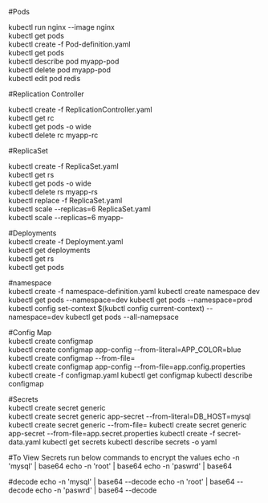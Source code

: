 #Pods

kubectl run nginx --image nginx <br>
kubectl get pods<br>
kubectl create -f Pod-definition.yaml<br>
kubectl get pods<br>
kubectl describe pod myapp-pod<br>
kubectl delete pod myapp-pod<br>
kubectl edit pod redis<br>


#Replication Controller<br>

kubectl create -f ReplicationController.yaml<br>
kubectl get rc<br>
kubectl get pods -o wide<br>
kubectl delete rc myapp-rc<br>

#ReplicaSet<br>

kubectl create -f ReplicaSet.yaml<br>
kubectl get rs<br>
kubectl get pods -o wide<br>
kubectl delete rs myapp-rs<br>
kubectl replace -f ReplicaSet.yaml<br>
kubectl scale --replicas=6 ReplicaSet.yaml<br>
kubectl scale --replicas=6 <type> myapp-<name><br>


#Deployments<br>
kubectl create -f Deployment.yaml<br>
kubectl get deployments<br>
kubectl get rs<br>
kubectl get pods<br>

#namespace<br>
kubectl create -f namespace-definition.yaml
kubectl create namespace dev
kubectl get pods --namespace=dev
kubectl get pods --namespace=prod
kubectl config set-context $(kubctl config current-context) --namespace=dev
kubectl get pods --all-namepsace

#Config Map<br>
kubectl create configmap<br>
kubectl create configmap app-config --from-literal=APP_COLOR=blue<br>
kubectl create configmap <config-name> --from-file=<path-to-file><br>
kubectl create configmap app-config --from-file=app.config.properties<br>
kubectl create -f configmap.yaml
kubectl get configmap
kubectl describe configmap

#Secrets<br>
kubectl create secret generic<br>
kubectl create secret generic app-secret --from-literal=DB_HOST=mysql
kubectl create secret generic <secret-name> --from-file=<path-of-the file>
kubectl create secret generic app-secret --from-file=app.secret.properties
kubectl create -f secret-data.yaml
kubectl get secrets
kubectl describe secrets -o yaml


#To View Secrets run below commands to encrypt the values
echo -n 'mysql' | base64
echo -n 'root' | base64
echo -n 'paswrd' | base64

#decode
echo -n 'mysql' | base64 --decode
echo -n 'root' | base64 --decode
echo -n 'paswrd' | base64 --decode
